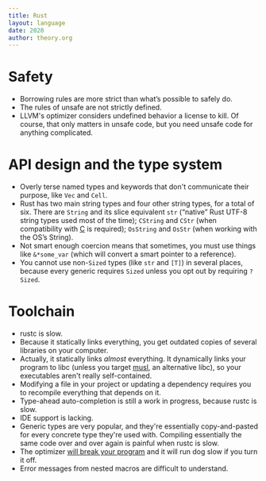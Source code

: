 ```yaml
---
title: Rust
layout: language
date: 2020
author: theory.org
---
```

# Safety

* Borrowing rules are more strict than what’s possible to safely do.
* The rules of unsafe are not strictly defined.
* LLVM's optimizer considers undefined behavior a license to kill.
Of course, that only matters in unsafe code, but you need unsafe code for anything complicated.

# API design and the type system #

* Overly terse named types and keywords that don't communicate their purpose, like `Vec` and `Cell`.
* Rust has two main string types and four other string types, for a total of six.
There are `String` and its slice equivalent `str` (“native” Rust UTF-8 string types used most of the time);
`CString` and `CStr` (when compatibility with [C](/why/c) is required); `OsString` and `OsStr` (when working with the OS’s String).
* Not smart enough coercion means that sometimes, you must use things like `&*some_var` (which will convert a smart pointer to a reference).
* You cannot use non-`Sized` types (like `str` and `[T]`) in several places, because every generic requires `Sized` unless you opt out by requiring `?Sized`.

# Toolchain

* rustc is slow.
* Because it statically links everything, you get outdated copies of several libraries on your computer.
* Actually, it statically links _almost_ everything.
It dynamically links your program to libc (unless you target [musl](https://www.musl-libc.org/), an alternative libc),
so your executables aren't really self-contained.
* Modifying a file in your project or updating a dependency requires you to recompile everything that depends on it.
* Type-ahead auto-completion is still a work in progress, because rustc is slow.
* IDE support is lacking.
* Generic types are very popular, and they're essentially copy-and-pasted for every concrete type they're used with.
Compiling essentially the same code over and over again is painful when rustc is slow.
* The optimizer [will break your program](https://github.com/rust-lang/rust/issues/28728) and it will run dog slow if you turn it off.
* Error messages from nested macros are difficult to understand.
